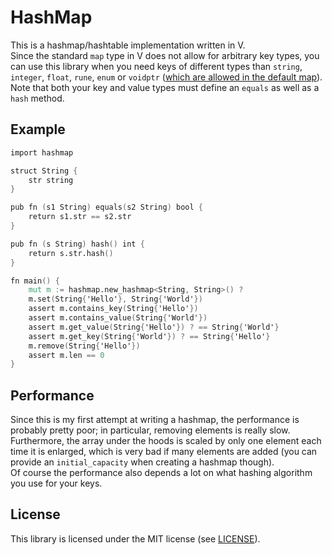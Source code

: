 # HashMap
This is a hashmap/hashtable implementation written in V.
<br>Since the standard `map` type in V does not allow for arbitrary key types, you can use this library when you need keys of different types than `string`, `integer`, `float`, `rune`, `enum` or `voidptr` ([which are allowed in the default map](https://github.com/vlang/v/blob/a0e7a46be4d468ecf61b0e6cd7c81f11ddbd4233/vlib/v/parser/parse_type.v#L131)).
<br>Note that both your key and value types must define an `equals` as well as a `hash` method.

## Example
```v
import hashmap

struct String {
	str string
}

pub fn (s1 String) equals(s2 String) bool {
	return s1.str == s2.str
}

pub fn (s String) hash() int {
	return s.str.hash()
}

fn main() {
	mut m := hashmap.new_hashmap<String, String>() ?
	m.set(String{'Hello'}, String{'World'})
	assert m.contains_key(String{'Hello'})
	assert m.contains_value(String{'World'})
	assert m.get_value(String{'Hello'}) ? == String{'World'}
	assert m.get_key(String{'World'}) ? == String{'Hello'}
	m.remove(String{'Hello'})
	assert m.len == 0
}
```

## Performance
Since this is my first attempt at writing a hashmap, the performance is probably pretty poor; in particular, removing elements is really slow.
<br>Furthermore, the array under the hoods is scaled by only one element each time it is enlarged, which is very bad if many elements are added (you can provide an `initial_capacity` when creating a hashmap though).
<br>Of course the performance also depends a lot on what hashing algorithm you use for your keys.

## License
This library is licensed under the MIT license (see [LICENSE](LICENSE)).